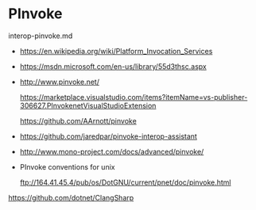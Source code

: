 # PInvoke

interop-pinvoke.md

*   https://en.wikipedia.org/wiki/Platform_Invocation_Services

*   https://msdn.microsoft.com/en-us/library/55d3thsc.aspx

*   http://www.pinvoke.net/

    https://marketplace.visualstudio.com/items?itemName=vs-publisher-306627.PInvokenetVisualStudioExtension

    https://github.com/AArnott/pinvoke

*   https://github.com/jaredpar/pinvoke-interop-assistant

*   http://www.mono-project.com/docs/advanced/pinvoke/

*   PInvoke conventions for unix

    ftp://164.41.45.4/pub/os/DotGNU/current/pnet/doc/pinvoke.html

https://github.com/dotnet/ClangSharp